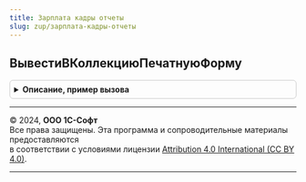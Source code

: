 ```yaml
---
title: Зарплата кадры отчеты
slug: zup/зарплата-кадры-отчеты
---
```



## ВывестиВКоллекциюПечатнуюФорму
<details style="margin: 1em 0; padding: 0.5em; border: 1px solid #ccc; border-radius: 6px;">

<summary style="font-weight: bold; cursor: pointer;">Описание, пример вызова</summary>

```bsl

// Выводит в коллекцию печатных форм табличный документ настраиваемой печатной формы.
// Используется при формировании настраиваемых печатных форм из модулей менеджеров отчетов - печатных форм.
//
// Параметры:
//   ИмяОтчета                           - Строка, полное имя объекта метаданных - отчета
//   МассивОбъектов                      - см. УправлениеПечатьюПереопределяемый.ПриПечати.ОбъектыПечати
//   ПараметрыПечати                     - см. УправлениеПечатьюПереопределяемый.ПриПечати.ОбъектыПечати
//   КоллекцияПечатныхФорм               - см. УправлениеПечатьюПереопределяемый.ПриПечати.ОбъектыПечати
//   ОбъектыПечати                       - см. УправлениеПечатьюПереопределяемый.ПриПечати.ОбъектыПечати
//   ПараметрыВывода                     - см. УправлениеПечатьюПереопределяемый.ПриПечати.ОбъектыПечати
//   ВнешниеНаборыДанных                 - Структура
//   ДополнительныеПараметрыФормирования - Структура
//
Процедура ВывестиВКоллекциюПечатнуюФорму(ИмяОтчета, МассивОбъектов, ПараметрыПечати, КоллекцияПечатныхФорм, ОбъектыПечати, ПараметрыВывода, ВнешниеНаборыДанных = Неопределено, ДополнительныеПараметрыФормирования = Неопределено) Экспорт
```

Пример вызова
```bsl
ЗарплатаКадрыОтчеты.ВывестиВКоллекциюПечатнуюФорму(ИмяОтчета, МассивОбъектов, ПараметрыПечати, КоллекцияПечатныхФорм, ОбъектыПечати, ПараметрыВывода, ВнешниеНаборыДанных, ДополнительныеПараметрыФормирования);
```
</details>

---

© 2024, **ООО 1С-Софт**  
Все права защищены. Эта программа и сопроводительные материалы предоставляются  
в соответствии с условиями лицензии [Attribution 4.0 International (CC BY 4.0)](https://creativecommons.org/licenses/by/4.0/legalcode).

---
